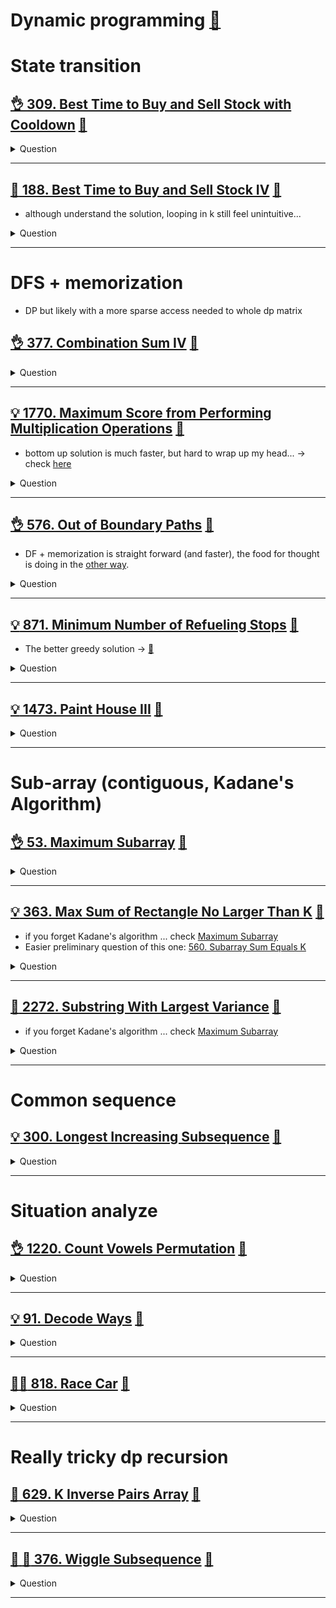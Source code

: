 # Dynamic programming [:notebook:](../notes/algorithms.md#dynamic-programming)

# State transition

## [:ok_hand: 309. Best Time to Buy and Sell Stock with Cooldown](https://leetcode.com/problems/best-time-to-buy-and-sell-stock-with-cooldown/) [:dart:](buy_sell_stock_with_cooldown.h)

<details><summary markdown="span">Question</summary>

```markdown
- You are given an array prices where prices[i] is the price of a given stock on the ith day.

Find the maximum profit you can achieve.

You may complete as many transactions as you like (i.e., buy one and sell one
share of the stock multiple times) with the following restrictions:
- After you sell your stock, you cannot buy stock on the next day
  (i.e., cool-down one day).
- You may not engage in multiple transactions simultaneously
  (i.e., you must sell the stock before you buy again).
- Different sequences are counted as different combinations.

Input: prices = [1,2,3,0,2]
Output: 3
Explanation: transactions = [buy, sell, cool-down, buy, sell]
```
</details>

------------------------------------------------------------------------------
## [:thinking: 188. Best Time to Buy and Sell Stock IV](https://leetcode.com/problems/best-time-to-buy-and-sell-stock-iv/) [:dart:](buy_sell_stock_iv.h)
- although understand the solution, looping in k still feel unintuitive...

<details><summary markdown="span">Question</summary>

```markdown
- You are given an integer array prices where prices[i] is the price of a given
  stock on the ith day, and an integer k.
- Find the maximum profit you can achieve. You may complete at most k transactions.
- Note: You may not engage in multiple transactions simultaneously
  (i.e., you must sell the stock before you buy again).

Input: k = 2, prices = [3,2,6,5,0,3]
Output: 7
Explanation: Buy on day 2 (price = 2) and sell on day 3 (price = 6), profit = 6-2 = 4.
             Then buy on day 5 (price = 0) and sell on day 6 (price = 3), profit = 3-0 = 3.
```
</details>

------------------------------------------------------------------------------

# DFS + memorization
- DP but likely with a more sparse access needed to whole dp matrix

## [:ok_hand: 377. Combination Sum IV](https://leetcode.com/problems/combination-sum-iv/) [:dart:](combination_sum_iv.h)

<details><summary markdown="span">Question</summary>

```markdown
Given an array of distinct integers nums and a target integer target,
return the number of possible permutations that add up to target.

Input: nums = [1,2,3], target = 4
Output: 7

Explanation:
The possible combination ways are:
(1, 1, 1, 1)
(1, 1, 2)
(1, 2, 1)
(1, 3)
(2, 1, 1)
(2, 2)
(3, 1)

- Note that different sequences are counted as different combinations.
```
</details>

------------------------------------------------------------------------------

## [:bulb: 1770. Maximum Score from Performing Multiplication Operations](https://leetcode.com/problems/maximum-score-from-performing-multiplication-operations/) [:dart:](max_score_from_mul_ops.h)
- bottom up solution is much faster, but hard to wrap up my head... -> check [here](max_score_from_mul_ops_bottom_up.h)
<details><summary markdown="span">Question</summary>

```markdown
You are given two integer arrays
- nums of size n
- multipliers of size m
- where n >= m.

You begin with a score of 0.
You want to perform exactly m operations.

On the ith operation (1-indexed), you will:
- Choose one integer x from either the start or the end of the array nums.
- Add multipliers[i] * x to your score.
- Remove x from the array nums.
- Return the maximum score after performing m operations.

Input: nums = [1,2,3], multipliers = [3,2,1]
Output: 14
Explanation: An optimal solution is as follows:
- Choose from the end, [1,2,3], adding 3 * 3 = 9 to the score.
- Choose from the end, [1,2], adding 2 * 2 = 4 to the score.
- Choose from the end, [1], adding 1 * 1 = 1 to the score.
The total score is 9 + 4 + 1 = 14.
```
</details>

------------------------------------------------------------------------------

## [:ok_hand: 576. Out of Boundary Paths](https://leetcode.com/problems/out-of-boundary-paths/) [:dart:](out_of_bound_path_sol1.h)
- DF + memorization is straight forward (and faster), the food for thought is doing in the [other way](out_of_bound_path_sol2.h).
<details><summary markdown="span">Question</summary>

```markdown
There is an m x n grid with a ball.
- The ball is initially at the position [`startRow`, `startColumn`].
- You are allowed to move the ball to one of the four adjacent cells in the grid
  - (possibly out of the grid crossing the grid boundary).
- You can apply at most `maxMove` moves to the ball.

Given the five integers `m`, `n`, `maxMove`, `startRow`, `startColumn`
return the number of paths to move the ball out of the grid boundary.

Since the answer can be very large, return it modulo 10^9 + 7.
```
</details>

------------------------------------------------------------------------------

## [:bulb: 871. Minimum Number of Refueling Stops](https://leetcode.com/problems/minimum-number-of-refueling-stops/) [:dart:](min_of_refueling_stops.h)
- The better greedy solution -> [:dart:](../greedy/min_of_refueling_stops_greedy.h)

<details><summary markdown="span">Question</summary>

```markdown
- A car travels from a starting position to a destination `target`

- There are gas stations along the way.
- The gas stations are represented as an array stations where
  - stations[i] = [position_i, fuel_i]
  - indicates that the ith gas station is position_i miles east of the starting
    position and has fuel_i liters of gas.

- The car has infinite tank of gas, which initially has `startFuel` in it.
- It uses one unit of gas per one mile that it drives.
- When the car reaches a gas station, it may stop and refuel, transferring all
  the gas from the station into the car.

- Return the minimum number of refueling stops the car must make in order to
 reach its destination. If it cannot reach the destination, return -1.
- Note that if the car reaches a gas station with 0 fuel left, the car can still
  refuel there.
- If the car reaches the destination with 0 fuel left, it is still considered to
  have arrived.

Input: target = 100, startFuel = 10, stations = [[10,60],[20,30],[30,30],[60,40]]
Output: 2
start with 10
drive to position 10, expending 10, refuel 60
drive from position 10 to position 60, 10 gas remains, then add the fuel 40
then we can arrive the target 100. We made 2 stops in total.

```
</details>

------------------------------------------------------------------------------

## [:bulb: 1473. Paint House III](https://leetcode.com/problems/paint-house-iii/) [:dart:](paint_house_iii.h)

<details><summary markdown="span">Question</summary>

```markdown
- There is a row of m houses in a small city
    - each house must be painted with one of the n colors (labeled from 1 to n)
    - some houses that have been painted (non-zero color) not be painted again.

- A neighborhood is a maximal group of continuous houses with the same color.
    - For example: houses = [1,2,2,3,3,2,1,1] contains 5 neighborhoods
      `[{1}, {2,2}, {3,3}, {2}, {1,1}].`
- Given an array houses, an m x n matrix cost and an integer `target` where:
    - houses[i]: is the color of the house i, 0 if the house is not painted yet.
    - cost[i][j]: is the cost of paint the house i with the color j + 1.
- Return the minimum cost of painting all the remaining houses in such a way
  that there are exactly `target` neighborhoods.
  - If it is not possible, return -1.

Input: houses = [0,0,0,0,0],
       cost = [[1,10],[10,1],[10,1],[1,10],[5,1]], m = 5, n = 2, target = 3

Output: 9
Explanation: Paint houses of this way [1,2,2,1,1]
- This array contains target = 3 neighborhoods, [{1}, {2,2}, {1,1}].
- Cost of paint all houses (1 + 1 + 1 + 1 + 5) = 9.
```
</details>

------------------------------------------------------------------------------

# Sub-array (contiguous, Kadane's Algorithm)

## [:ok_hand: 53. Maximum Subarray](https://leetcode.com/problems/maximum-subarray/) [:dart:](max_subarray.h)
<details><summary markdown="span">Question</summary>

```markdown
Given an integer array nums,
find the contiguous subarray (containing at least one number)
which has the largest sum and return its sum.

A subarray is a **contiguous** part of an array.
Input: nums = [5,4,-1,7,8]
Output: 23
```
</details>

------------------------------------------------------------------------------

## [:bulb: 363. Max Sum of Rectangle No Larger Than K](https://leetcode.com/problems/max-sum-of-rectangle-no-larger-than-k/) [:dart:](max_sum_of_rectangle_le_k.h)
- if you forget Kadane's algorithm ... check [Maximum Subarray](#ok_hand-53-maximum-subarray-dart)
- Easier preliminary question of this one: [560. Subarray Sum Equals K](../range_query/README.md#okhand-560-subarray-sum-equals-khttpsleetcodecomproblemssubarray-sum-equals-k-dartrangesumequaltokh)

<details><summary markdown="span">Question</summary>

```markdown
Given an integer array nums,
find the contiguous subarray (containing at least one number)
which has the largest sum and return its sum.

A subarray is a **contiguous** part of an array.
Input: nums = [5,4,-1,7,8]
Output: 23
```
</details>

------------------------------------------------------------------------------

## [:exploding_head: 2272. Substring With Largest Variance](https://leetcode.com/problems/substring-with-largest-variance/) [:dart:](substring_w_largest_variance.h)
- if you forget Kadane's algorithm ... check [Maximum Subarray](#ok_hand-53-maximum-subarray-dart)

<details><summary markdown="span">Question</summary>

```markdown
The variance of a string is defined as
- the largest difference between the number of occurrences of any 2 characters present in the string.
- Note the two characters may or may not be the same.
- Given a string s consisting of lowercase English letters only,
  return the largest variance possible among all substrings of s.
- A substring is a contiguous sequence of characters within a string.

Input: s = "aababbb"
Output: 3
Explanation: "babbb"

Input: s = "abcde"
Output: 0
Explanation:
No letter occurs more than once in s, so the variance of every substring is 0
```
</details>

------------------------------------------------------------------------------

# Common sequence

## [:bulb: 300. Longest Increasing Subsequence](https://leetcode.com/problems/longest-increasing-subsequence/) [:dart:](longest_common_subseq.h)
<details><summary markdown="span">Question</summary>

```markdown
Given an integer array `nums`,
return the length of the longest strictly increasing subsequence.

A subsequence is a sequence that can be derived from an array
by deleting some or no elements without changing the order of the remaining elements.

Input: nums = [10,9,2,5,3,7,101,18]
Output: 4
Explanation: The longest increasing subsequence is [2,3,7,101], therefore the length is 4.
```
</details>

------------------------------------------------------------------------------

# Situation analyze

## [:ok_hand: 1220. Count Vowels Permutation](https://leetcode.com/problems/count-vowels-permutation/) [:dart:](count_vowels_permutation.h)
<details><summary markdown="span">Question</summary>

```markdown
Given an integer n, your task is to count how many strings of length n can be formed under the following rules:

Each character is a lower case vowel ('a', 'e', 'i', 'o', 'u')
Each vowel 'a' may only be followed by an 'e'.
Each vowel 'e' may only be followed by an 'a' or an 'i'.
Each vowel 'i' may not be followed by another 'i'.
Each vowel 'o' may only be followed by an 'i' or a 'u'.
Each vowel 'u' may only be followed by an 'a'.
Since the answer may be too large, return it modulo 10^9 + 7.

Input: n = 2
Output: 10
Explanation: All possible strings are:
"ea", "ia", "ua",
"ae", "ie",
"ei", "oi",
"io",
"iu", "ou"
```
</details>

------------------------------------------------------------------------------
## [:bulb: 91. Decode Ways](https://leetcode.com/problems/decode-ways/) [:dart:](decode_ways.h)
<details><summary markdown="span">Question</summary>

```markdown
A message containing letters from A-Z can be encoded into numbers using the
following mapping:

'A' -> "1"
'B' -> "2"
...
'Z' -> "26"

To decode an encoded message, all the digits must be grouped then mapped back
into letters using the reverse of the mapping above (there may be multiple ways).

For example, "11106" can be mapped into:
- "AAJF" with the grouping (1 1 10 6)
- "KJF" with the grouping (11 10 6)
- Note that the grouping (1 11 06) is invalid because "06" cannot be mapped into
  'F' since "6" is different from "06".

Given a string s containing only digits, return the number of ways to decode it.
```
</details>

------------------------------------------------------------------------------

## [:exploding_head::exploding_head: 818. Race Car](https://leetcode.com/problems/race-car/) [:dart:](race_car.h)
<details><summary markdown="span">Question</summary>

```markdown
Your car starts at position 0 and speed +1 on an infinite number line.
Your car can go into negative positions.
Your car drives automatically according to a sequence of instructions
- 'A' (accelerate):
  - `position += speed`
  - `speed *= 2`
- 'R' (reverse):
  - Your position stays the same, but ...
  - If your speed is positive then `speed = -1`
  - else: `speed = 1`

Given a target position target, return the length of the shortest sequence of instructions to get there.

Input: target = 6
Output: 5
Explanation:
- The shortest instruction sequence is "AAARA".
- Your position goes from 0 --> 1 --> 3 --> 7 -->  7 -->  6
- Your speed goes from    1 --> 1 --> 2 --> 4 --> -1 --> -2
```
</details>

------------------------------------------------------------------------------

# Really tricky dp recursion

## [:exploding_head: 629. K Inverse Pairs Array](https://leetcode.com/problems/k-inverse-pairs-array/) [:dart:](k_inverse_pairs_arr.h)
<details><summary markdown="span">Question</summary>

```markdown
- For an integer array nums
- an inverse pair is
  - a pair of integers [i, j]
  - where 0 <= i < j < nums.length
  - and nums[i] > nums[j].

- Given two integers n and k, return
  - the number of different arrays
    consist of numbers from 1 to n
    such that there are exactly k inverse pairs.

- Since the answer can be huge, return it modulo 10^9 + 7.
```
</details>

------------------------------------------------------------------------------

## [:exploding_head: :exploding_head: 376. Wiggle Subsequence](https://leetcode.com/problems/wiggle-subsequence/) [:dart:](wiggle_subseq.h)
<details><summary markdown="span">Question</summary>

```markdown
- A wiggle sequence is a sequence where the differences between successive numbers
  **strictly alternate between positive and negative**.
    - The first difference (if one exists) may be either positive or negative.
    - A sequence with one element and a sequence with two non-equal elements are
      trivially wiggle sequences.
- For example, `[1, 7, 4, 9, 2, 5]` is a wiggle sequence because the differences
  `(6, -3, 5, -7, 3)` alternate between positive and negative.
- In contrast, `[1, 4, 7, 2, 5]` and `[1, 7, 4, 5, 5]` are not wiggle sequences.
    - The first is not because its first two differences are positive, and
    - the second is not because its last difference is zero.
- A subsequence is obtained by deleting some elements (possibly zero) from the original
  sequence, leaving the remaining elements in their **original order**.
- Given an integer array nums
- Return the length of the **longest** wiggle subsequence of nums.
```
</details>

------------------------------------------------------------------------------